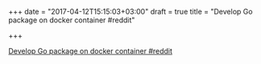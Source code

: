 +++
date = "2017-04-12T15:15:03+03:00"
draft = true
title = "Develop Go package on docker container  #reddit"

+++

<p><a href="https://t.co/jtga9jwW2E">Develop Go package on docker container  #reddit</a></p>